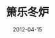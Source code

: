 ---
discogs_id: 14623103
discogs_master_id: None
title: 箫乐冬炉
artists: ['窦唯', '不一样']
date: 2012-04-15
genre: ['Folk']
image: 箫乐冬炉-14623103.jpg
label: 九洲音像出版公司
country: China
---